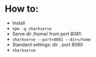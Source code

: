 # How to:
- Install
- `npm -g sharkserve`
- Serve dir /home/ from port 8081:
- `sharkserve --port=8081 --dir=/home`
- Standard settings: dir . port 8080
- `sharkserve`